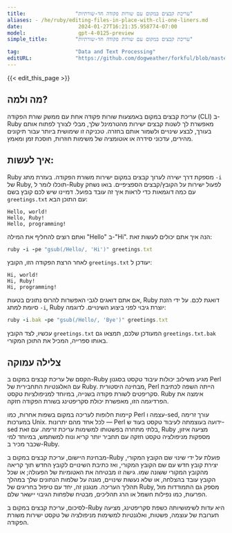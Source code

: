 ```yaml
---
title:                "עריכת קבצים במקום עם שורות פקודה חד-שורתיות"
aliases: - /he/ruby/editing-files-in-place-with-cli-one-liners.md
date:                  2024-01-27T16:21:35.958774-07:00
model:                 gpt-4-0125-preview
simple_title:         "עריכת קבצים במקום עם שורות פקודה חד-שורתיות"

tag:                  "Data and Text Processing"
editURL:              "https://github.com/dogweather/forkful/blob/master/content/he/ruby/editing-files-in-place-with-cli-one-liners.md"
---
```


{{< edit_this_page >}}

## מה ולמה?

עריכת קבצים במקום באמצעות שורות פקודה אחת עם ממשק שורת הפקודה (CLI) ב-Ruby מאפשרת לך לשנות קבצים ישירות מהטרמינל שלך, מבלי לצורך לפתוח אותם בעורך, לבצע שינויים ולשמור אותם בחזרה. טכניקה זו שימושית ביותר עבור תיקונים מהירים, עדכוני סידרה או אוטומציה של משימות חוזרות, חוסכת זמן ומאמץ.

## איך לעשות:

Ruby מספקת דרך ישירה לערוך קבצים במקום ישירות משורת הפקודה. בעזרת מתג `-i` של Ruby, תוכלו לומר ל-Ruby לפעול ישירות על הקובץ/קבצים הספציפיים. בואו נשחק עם כמה דוגמאות כדי לראות איך זה עובד בפועל. דמיינו שיש לכם קובץ בשם `greetings.txt` עם התוכן הבא:

```
Hello, world!
Hello, Ruby!
Hello, programming!
```

ואתם רוצים להחליף את המילה "Hello" ב-"Hi". הנה איך אתם יכולים לעשות זאת:

```Ruby
ruby -i -pe "gsub(/Hello/, 'Hi')" greetings.txt
```

לאחר הרצת הפקודה הזו, הקובץ `greetings.txt` יעודכן ל:

```
Hi, world!
Hi, Ruby!
Hi, programming!
```

אם אתם דואגים לגבי האפשרות להרוס נתונים בטעות, Ruby דואגת לכם. על ידי הזנת סיומת למתג `-i`, Ruby יוצרת גיבוי לפני ביצוע השינויים. לדוגמה:

```Ruby
ruby -i.bak -pe "gsub(/Hello/, 'Bye')" greetings.txt
```

עכשיו, לצד הקובץ `greetings.txt` המעודכן שלכם, תמצאו גם `greetings.txt.bak` באותו ספרייה, המכיל את התוכן המקורי.

## צלילה עמוקה

הקסם של עריכת קבצים במקום ב-Ruby מגיע משילוב יכולות עיבוד טקסט בסגנון Perl עם האלגנטיות התחבירית של Ruby. מבחינה היסטורית, Perl הייתה השפה לכתיבת סקריפטים לשורת פקודה בשנייה, במיוחד למניפולציות טקסט. Ruby אימצה את הפרדיגמה הזו, מאפשרת יכולת סקריפטינג בשורת הפקודה חזקה.

קיימות חלופות לעריכה במקום בשפות אחרות, כמו Perl עצמה ו-sed, עורך זרימה במערכות Unix. לכל אחד מהם יתרונות — Perl ידועה בעוצמתה לעיבוד טקסט בעוד ש-sed בלתי מתחרה בפשטותו למשימות עריכת זרימה. עם זאת, Ruby מציעה איזון, מספקות מניפולציה טקסט חזקה עם תחביר יותר קריא ונוח למשתמש, במיוחד למי שכבר מכיר ב-Ruby.

מבחינת היישום, עריכת קבצים במקום ב-Ruby פועלת על ידי שינוי שם הקובץ המקורי, יצירת קובץ חדש עם שם הקובץ המקורי, ואז כתיבת השינויים לקובץ החדש תוך קריאה מהקובץ המקורי ששונה שמו. גישה זו מבטיחה את האטומיות של הפעולה; או שכל הקובץ עובד בהצלחה, או שלא נעשות שינויים, מגנה על שלמות הנתונים שלך במהלך תהליך העריכה. מנגנון זה, יחד עם טיפול בחריגים של Ruby, מספק גם התמודדות מול הפרעות, כמו נפילות חשמל או הרג תהליכים, מבטיח שלפחות הגיבוי יישאר שלם.

לסיכום, עריכת קבצים במקום ב-Ruby היא עדות לשימושיותה כשפת סקריפטינג, מציעה תערובת של עוצמה, פשטות, ואלגנטיות למשימות מניפולציה של טקסט ישירות משורת הפקודה.
